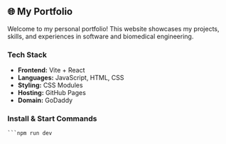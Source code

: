 ## **🌐 My Portfolio**  

Welcome to my personal portfolio! This website showcases my projects, skills, and experiences in software and biomedical engineering.  

### **Tech Stack**  
- **Frontend:** Vite + React  
- **Languages:** JavaScript, HTML, CSS  
- **Styling:** CSS Modules  
- **Hosting:** GitHub Pages  
- **Domain:** GoDaddy  

### Install & Start Commands
```npm install
```npm run dev
